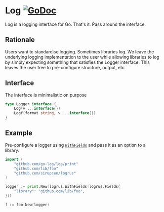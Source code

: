 # Log [![GoDoc](https://godoc.org/github.com/go-log/log?status.svg)](https://godoc.org/github.com/go-log/log)

Log is a logging interface for Go. That's it. Pass around the interface.

## Rationale

Users want to standardise logging. Sometimes libraries log. We leave the underlying logging implementation to the user 
while allowing libraries to log by simply expecting something that satisfies the Logger interface. This leaves 
the user free to pre-configure structure, output, etc.

## Interface

The interface is minimalistic on purpose

```go
type Logger interface {
    Log(v ...interface{})
    Logf(format string, v ...interface{})
}
```

## Example

Pre-configure a logger using [`WithFields`][logrus.WithFields] and pass it as an option to a library:

```go
import (
	"github.com/go-log/log/print"
	"github.com/lib/foo"
	"github.com/sirupsen/logrus"
)

logger := print.New(logrus.WithFields(logrus.Fields{
	"library": "github.com/lib/foo",
}))

f := foo.New(logger)
```

[logrus.WithFields]: https://godoc.org/github.com/sirupsen/logrus#WithFields
